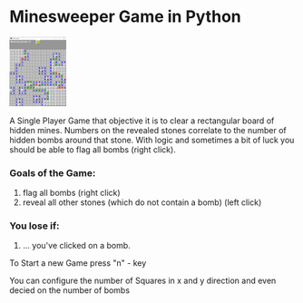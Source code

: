 # Minesweeper Game in Python

<img src="images/minesweeper.png" width="100" alt=""/>

A Single Player Game that objective it is to clear a rectangular board of hidden mines. Numbers on the revealed stones correlate to the number of hidden bombs around that stone. With logic and sometimes a bit of luck you should be able to flag all bombs (right click).

### Goals of the Game:
1. flag all bombs (right click)
2. reveal all other stones (which do not contain a bomb)  (left click)

### You lose if:
1. ... you've clicked on a bomb.

To Start a new Game press "n" - key

You can configure the number of Squares in x and y direction and even decied on the number of bombs
